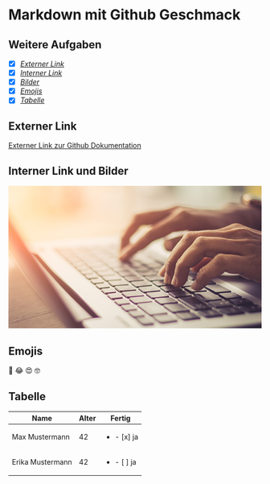 # Markdown mit Github Geschmack
## Weitere Aufgaben

- [x] [*Externer Link*](#externer-link)
- [x] [*Interner Link*](#interner-link-und-bilder)
- [x] [*Bilder*](#interner-link-und-bilder)
- [x] [*Emojis*](#emojis)
- [x] [*Tabelle*](#tabelle)

## Externer Link
[Externer Link zur Github Dokumentation](https://docs.github.com/de)

## Interner Link und Bilder
[![Interner Link](/image/authoring.jpg)](/image/authoring.jpg)

## Emojis
:rofl: 	:joy: :heart_eyes: :nerd_face:

## Tabelle
| **Name**          | **Alter** | **Fertig** |
|-------------------|-----------|------------|
|Max Mustermann     |42         |<ul><li>- [x] ja</li></ul>
|Erika Mustermann   |42         |<ul><li>- [ ] ja</li></ul>
